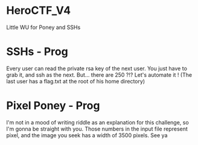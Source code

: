 # HeroCTF_V4
Little WU for Poney and SSHs

# SSHs - Prog
Every user can read the private rsa key of the next user. You just have to grab it, and ssh as the next. But... there are 250 ?!?
Let's automate it ! (The last user has a flag.txt at the root of his home directory)

# Pixel Poney - Prog
I'm not in a mood of writing riddle as an explanation for this challenge, so I'm gonna be straight with you. Those numbers in the input file represent pixel, and the image you seek has a width of 3500 pixels. See ya
